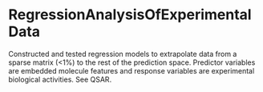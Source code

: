 # RegressionAnalysisOfExperimentalData
Constructed and tested regression models to extrapolate data from a sparse matrix (&lt;1%) to the rest of the prediction space. Predictor variables are embedded molecule features and response variables are experimental biological activities. See QSAR.
